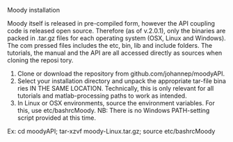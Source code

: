 Moody installation

Moody itself is released in pre-compiled form, however the API coupling code
is released open source. Therefore (as of v.2.0.1), only the binaries are packed
in .tar.gz files for each operating system (OSX, Linux and Windows). The com
pressed files includes the etc, bin, lib and include folders. The tutorials, the
manual and the API are all accessed directly as sources when cloning the reposi
tory.

  1. Clone or download the repository from github.com/johannep/moodyAPI.
  2. Select your installation directory and unpack the appropriate tar-file bina
     ries IN THE SAME LOCATION. Technically, this is only relevant for all
     tutorials and matlab-processing paths to work as intended.
  3. In Linux or OSX environments, source the environment variables. For this,
     use etc/bashrcMoody. NB: There is no Windows PATH-setting script
     provided at this time.

Ex:
 cd moodyAPI;
 tar-xzvf moody-Linux.tar.gz;
 source etc/bashrcMoody
